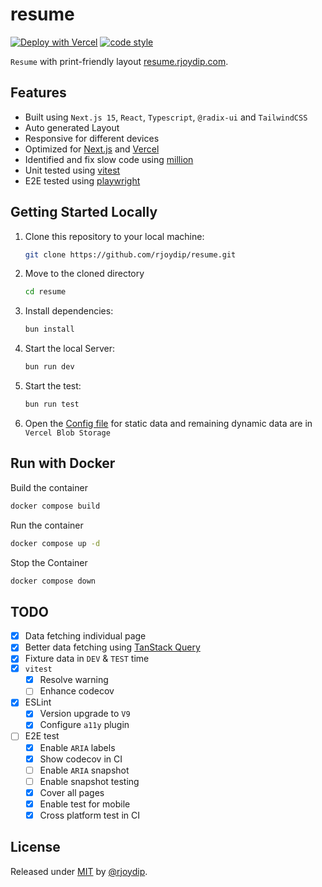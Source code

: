 # resume

[![Deploy with Vercel](https://vercel.com/button)](https://vercel.com/new/clone?repository-url=https://github.com/rjoydip/resume)
[![code style](https://antfu.me/badge-code-style.svg)](https://github.com/antfu/eslint-config)

`Resume` with print-friendly layout [resume.rjoydip.com](https://resume.rjoydip.com).

## Features

- Built using `Next.js 15`, `React`, `Typescript`, `@radix-ui` and `TailwindCSS`
- Auto generated Layout
- Responsive for different devices
- Optimized for [Next.js](http://nextjs.org/) and [Vercel](https://vercel.com/)
- Identified and fix slow code using [million](https://million.dev/)
- Unit tested using [vitest](https://vitest.dev/)
- E2E tested using [playwright](https://playwright.dev/)

## Getting Started Locally

1. Clone this repository to your local machine:

   ```bash
   git clone https://github.com/rjoydip/resume.git
   ```

2. Move to the cloned directory

   ```bash
   cd resume
   ```

3. Install dependencies:

   ```bash
   bun install
   ```

4. Start the local Server:

   ```bash
   bun run dev
   ```

5. Start the test:

   ```bash
   bun run test
   ```

6. Open the [Config file](./src/data.ts) for static data and remaining dynamic data are in `Vercel Blob Storage`

## Run with Docker

Build the container

```sh
docker compose build
```

Run the container

```sh
docker compose up -d
```

Stop the Container

```sh
docker compose down
```

## TODO

- [x] Data fetching individual page
- [x] Better data fetching using [TanStack Query](https://tanstack.com/query)
- [x] Fixture data in `DEV` & `TEST` time
- [x] `vitest`
  - [x] Resolve warning
  - [ ] Enhance codecov
- [x] ESLint
  - [x] Version upgrade to `V9`
  - [x] Configure `a11y` plugin
- [ ] E2E test
  - [x] Enable `ARIA` labels
  - [x] Show codecov in CI
  - [ ] Enable `ARIA` snapshot
  - [ ] Enable snapshot testing
  - [x] Cover all pages
  - [x] Enable test for mobile
  - [x] Cross platform test in CI

## License

Released under [MIT](./LICENSE) by [@rjoydip](https://github.com/rjoydip).
